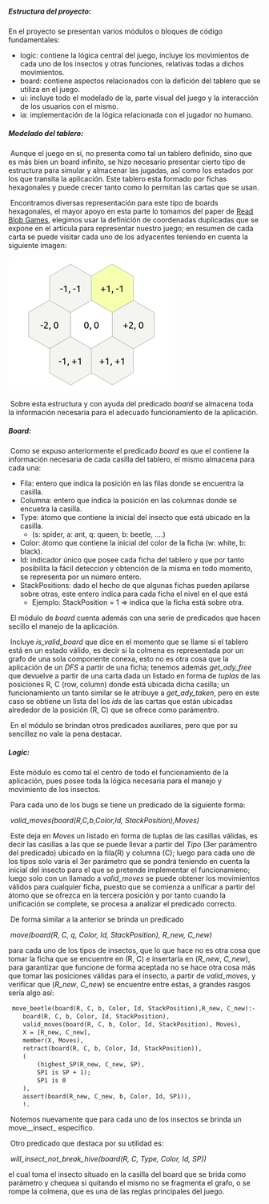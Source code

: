 ##### Estructura del proyecto:

En el proyecto se presentan varios módulos o bloques de código fundamentales:

- logic: contiene la lógica central del juego, incluye los movimientos de cada uno de los insectos y otras funciones, relativas todas a dichos movimientos.
- board: contiene aspectos relacionados con la defición del tablero que se utiliza en el juego.
- ui: incluye todo el modelado de la, parte visual del juego y la interacción de los usuarios con el mismo.
- ia: implementación de la lógica relacionada con el jugador no humano.



##### Modelado del tablero:

​	Aunque el juego en sí, no presenta como tal un tablero definido, sino que es más bien un board infinito, se hizo necesario presentar cierto tipo de estructura para simular y almacenar las jugadas, así como los estados por los que transita la aplicación. Este tablero esta formado por fichas hexagonales  y puede crecer tanto como lo permitan las cartas que se usan.

​	Encontramos diversas representación para este tipo de boards hexagonales, el mayor apoyo en esta parte lo tomamos del paper de [Read Blob Games](https://www.redblobgames.com/grids/hexagons/), elegimos usar la definición de coordenadas duplicadas que se expone en el artícula para representar nuestro juego; en resumen de cada carta se puede visitar cada uno de los adyacentes teniendo en cuenta la siguiente imagen:

![](./resources/imagen_board.png)

​	Sobre esta estructura y con ayuda del predicado _board_ se almacena toda la información necesaria para el adecuado funcionamiento de la aplicación.



##### Board:

​	Como se expuso anteriormente el predicado _board_ es que el contiene la información necesaria de cada casilla del tablero, el mismo almacena para cada una: 

- Fila: entero que indica la posición en las filas donde se encuentra la casilla.
- Columna: entero que indica la posición en las columnas donde se encuetra la casilla.
- Type: átomo que contiene la inicial del insecto que está ubicado en la casilla. 
  - (s: spider, a: ant, q: queen, b: beetle, ....)
- Color: átomo que contiene la inicial del color de la ficha (w: white, b: black).
- Id: indicador único que posee cada ficha del tablero y que por tanto posibilita la fácil detección y obtención de la misma en todo momento, se representa por un número entero.
- StackPositions: dado el hecho de que algunas fichas pueden apilarse sobre otras, este entero indica para cada ficha el nivel en el que está
  - Ejemplo: StackPosition = 1 => indica que la ficha está sobre otra.



​	El módulo de _board_ cuenta además con una serie de predicados que hacen secillo el manejo de la aplicación.

​	Incluye _is_valid_board_ que dice en el momento que se llame si el tablero está en un estado válido, es decir si la colmena es representada por un grafo de una sola componente conexa, esto no es otra cosa que la aplicación de un _DFS_ a partir de una ficha; tenemos además _get_ady_free_ que devuelve a partir de una carta dada un listado en forma de _tuplas_ de las posiciones R, C (row, column) donde está ubicada dicha casilla; un funcionamiento un tanto similar se le atribuye a _get_ady_taken_, pero en este caso se obtiene un lista del los _ids_ de las cartas que están ubicadas alrededor de la posición (R, C) que se ofrece como parámentro.

​	En el módulo se brindan otros predicados auxiliares, pero que por su sencillez no vale la pena destacar.



##### Logic:

​	Este módulo es como tal el centro de todo el funcionamiento de la aplicación, pues posee toda la lógica necesaria para el manejo y movimiento de los insectos.

​	Para cada uno de los bugs se tiene un predicado de la siguiente forma: 

​					*valid_moves(board(R,C,b,Color,Id, StackPosition),Moves)*

​	Este deja en _Moves_ un listado en forma de tuplas de las casillas válidas, es decir las casillas a las que se puede llevar a partir del _Tipo_ (3er parámentro del predicado) ubicado en la fila(R) y columna (C); luego para cada uno de los tipos solo varía el 3er parámetro que se pondrá teniendo en cuenta la inicial del insecto para el que se pretende implementar el funcionamieno; luego solo con un llamado a _valid_moves_ se puede obtener los movimientos válidos para cualquier ficha, puesto que se comienza a unificar a partir del átomo que se ofrezca en la tercera posición y por tanto cuando la unificación se complete, se procesa a analizar el predicado correcto.

​	De forma similar a la anterior se brinda un predicado

​					 _move(board(R, C, q, Color, Id, StackPosition), R_new, C_new)_

para cada uno de los tipos de insectos, que lo que hace no es otra cosa que tomar la ficha que se encuentre en (R, C) e insertarla en (_R_new_, _C_new_), para garantizar que funcione de forma aceptada no se hace otra cosa más que tomar las posiciones válidas para el insecto, a partir de _valid_moves_, y verificar que (_R_new_, _C_new_) se encuentre entre estas, a grandes rasgos sería algo así:

```assembly
 move_beetle(board(R, C, b, Color, Id, StackPosition),R_new, C_new):-
    board(R, C, b, Color, Id, StackPosition),
    valid_moves(board(R, C, b, Color, Id, StackPosition), Moves),
    X = [R_new, C_new],
    member(X, Moves),
    retract(board(R, C, b, Color, Id, StackPosition)),
    (
        (highest_SP(R_new, C_new, SP),
        SP1 is SP + 1);
        SP1 is 0
    ),
    assert(board(R_new, C_new, b, Color, Id, SP1)),
    !.
```
​	Notemos nuevamente que para cada uno de los insectos se brinda un move__insect_ específico.

​	Otro predicado que destaca por su utilidad es:

​				_will_insect_not_break_hive(board(R, C, Type, Color, Id, SP))_

el cual toma el insecto situado en la casilla del board que se brida como parámetro y chequea si quitando el mismo no se fragmenta el grafo, o se rompe la colmena, que es una de las reglas principales del juego.